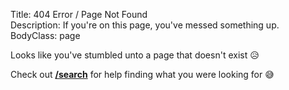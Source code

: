 Title: 404 Error / Page Not Found  
Description: If you're on this page, you've messed something up.  
BodyClass: page  

Looks like you've stumbled unto a page that doesn't exist 😥

Check out [**/search**][1] for help finding what you were looking for 😅

[1]: /search "This links to the /search page on TheOverAnalyzed"